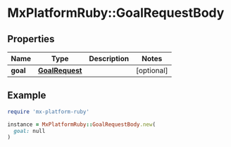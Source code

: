 # MxPlatformRuby::GoalRequestBody

## Properties

| Name | Type | Description | Notes |
| ---- | ---- | ----------- | ----- |
| **goal** | [**GoalRequest**](GoalRequest.md) |  | [optional] |

## Example

```ruby
require 'mx-platform-ruby'

instance = MxPlatformRuby::GoalRequestBody.new(
  goal: null
)
```

